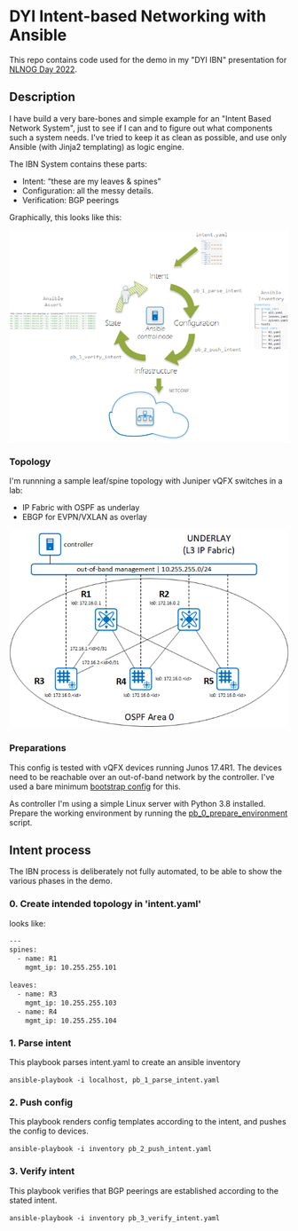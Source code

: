 # DYI Intent-based Networking with Ansible

This repo contains code used for the demo in my "DYI IBN" presentation for [NLNOG Day 2022](https://nlnog.net/nlnog-day-2022-the-20th-anniversary-edition/).

## Description
I have build a very bare-bones and simple example for an "Intent Based Network System", just to see if I can and to figure out what components such a system needs. I've tried to keep it as clean as possible, and use only Ansible (with Jinja2 templating) as logic engine.

The IBN System contains these parts:
- Intent: “these are my leaves & spines”
- Configuration: all the messy details.
- Verification: BGP peerings

Graphically, this looks like this:

![IBN system](images/IBNS-overview.png)

### Topology
I'm runnning a sample leaf/spine topology with Juniper vQFX switches in a lab:
- IP Fabric with OSPF as underlay
- EBGP for EVPN/VXLAN as overlay

![Underlay](images/underlay.png)

### Preparations
This config is tested with vQFX devices running Junos 17.4R1. The devices need to be reachable over an out-of-band network by the controller. I've used a bare minimum [bootstrap config](device_templates/device_bootstrap_config) for this.

As controller I'm using a simple Linux server with Python 3.8 installed. Prepare the working environment by running the [pb_0_prepare_environment](pb_0_prepare_environment.sh) script.

## Intent process
The IBN process is deliberately not fully automated, to be able to show the various phases in the demo.

### 0. Create intended topology in 'intent.yaml'
looks like:
```
---
spines:
  - name: R1
    mgmt_ip: 10.255.255.101

leaves:
  - name: R3
    mgmt_ip: 10.255.255.103
  - name: R4
    mgmt_ip: 10.255.255.104
```
### 1. Parse intent
This playbook parses intent.yaml to create an ansible inventory

`ansible-playbook -i localhost, pb_1_parse_intent.yaml`

### 2. Push config

This playbook renders config templates according to the intent, and pushes the config to devices.

`ansible-playbook -i inventory pb_2_push_intent.yaml`

### 3. Verify intent
This playbook verifies that BGP peerings are established according to the stated intent.

`ansible-playbook -i inventory pb_3_verify_intent.yaml`
